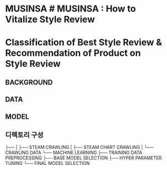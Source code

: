 
# MUSINSA	# MUSINSA : How to Vitalize Style Review
# Classification of Best Style Review & Recommendation of Product on Style Review

## BACKGROUND


## DATA

## MODEL

## 디렉토리 구성
├── 
|   ├── STEAM CRAWLING
|   ├── STEAM CHART CRAWLING
|   └── CRAWLING DATA
└──  MACHINE LEARNING
    ├── TRAINING DATA PREPROCESSING
    ├── BASE MODEL SELECTION
    ├── HYPER PARAMETER TUNING
    └── FINAL MODEL SELECTION
